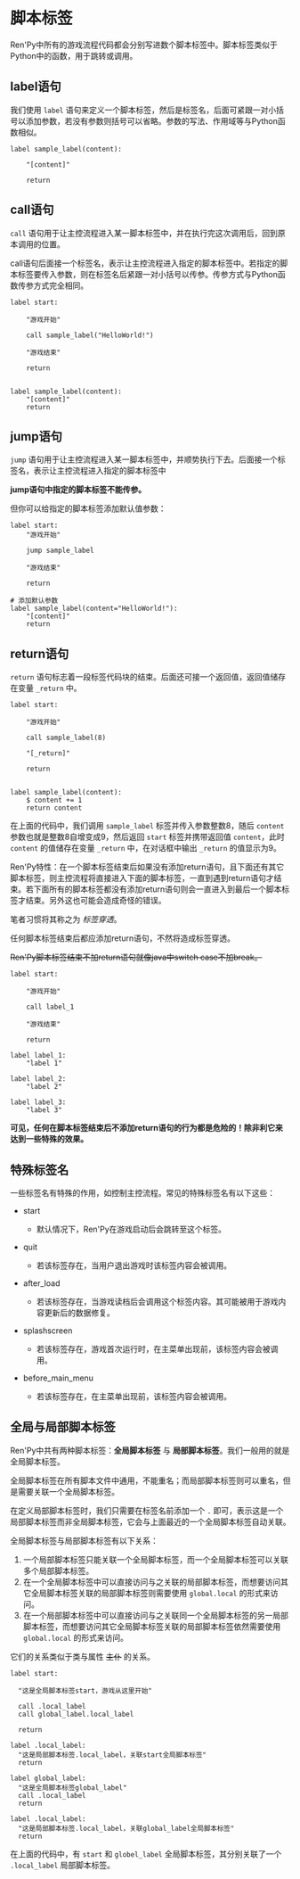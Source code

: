 # 脚本标签

Ren'Py中所有的游戏流程代码都会分别写进数个脚本标签中。脚本标签类似于Python中的函数，用于跳转或调用。

## label语句

我们使用 `label` 语句来定义一个脚本标签，然后是标签名，后面可紧跟一对小括号以添加参数，若没有参数则括号可以省略。参数的写法、作用域等与Python函数相似。

```renpy
label sample_label(content):

    "[content]"

    return
```

## call语句

`call` 语句用于让主控流程进入某一脚本标签中，并在执行完这次调用后，回到原本调用的位置。

 call语句后面接一个标签名，表示让主控流程进入指定的脚本标签中。若指定的脚本标签要传入参数，则在标签名后紧跟一对小括号以传参。传参方式与Python函数传参方式完全相同。

```renpy
label start:

    "游戏开始"

    call sample_label("HelloWorld!")

    "游戏结束"

    return


label sample_label(content):
    "[content]"
    return
```

## jump语句

`jump` 语句用于让主控流程进入某一脚本标签中，并顺势执行下去。后面接一个标签名，表示让主控流程进入指定的脚本标签中

**jump语句中指定的脚本标签不能传参。**

但你可以给指定的脚本标签添加默认值参数：

```renpy
label start:
    "游戏开始"

    jump sample_label

    "游戏结束"

    return

# 添加默认参数
label sample_label(content="HelloWorld!"):
    "[content]"
    return
```

## return语句

`return` 语句标志着一段标签代码块的结束。后面还可接一个返回值，返回值储存在变量 `_return` 中。

```renpy
label start:

    "游戏开始"

    call sample_label(8)

    "[_return]"

    return


label sample_label(content):
    $ content += 1
    return content
```

在上面的代码中，我们调用 `sample_label` 标签并传入参数整数8，随后 `content` 参数也就是整数8自增变成9，然后返回 `start` 标签并携带返回值 `content`，此时 `content` 的值储存在变量 `_return` 中，在对话框中输出 `_return` 的值显示为9。

Ren'Py特性：在一个脚本标签结束后如果没有添加return语句，且下面还有其它脚本标签，则主控流程将直接进入下面的脚本标签，一直到遇到return语句才结束。若下面所有的脚本标签都没有添加return语句则会一直进入到最后一个脚本标签才结束。另外这也可能会造成奇怪的错误。

笔者习惯将其称之为 *标签穿透*。

任何脚本标签结束后都应添加return语句，不然将造成标签穿透。

~~Ren'Py脚本标签结束不加return语句就像java中switch case不加break。~~

```renpy
label start:

    "游戏开始"

    call label_1

    "游戏结束"

    return

label label_1:
    "label 1"

label label_2:
    "label 2"

label label_3:
    "label 3"
```

**可见，任何在脚本标签结束后不添加return语句的行为都是危险的！除非利它来达到一些特殊的效果。**

## 特殊标签名

一些标签名有特殊的作用，如控制主控流程。常见的特殊标签名有以下这些：

- start
  - 默认情况下，Ren'Py在游戏启动后会跳转至这个标签。

- quit
  - 若该标签存在，当用户退出游戏时该标签内容会被调用。

- after_load
  - 若该标签存在，当游戏读档后会调用这个标签内容。其可能被用于游戏内容更新后的数据修复。

- splashscreen
  - 若该标签存在，游戏首次运行时，在主菜单出现前，该标签内容会被调用。

- before_main_menu
  - 若该标签存在，在主菜单出现前，该标签内容会被调用。

## 全局与局部脚本标签

Ren'Py中共有两种脚本标签：**全局脚本标签** 与 **局部脚本标签**。我们一般用的就是全局脚本标签。

全局脚本标签在所有脚本文件中通用，不能重名；而局部脚本标签则可以重名，但是需要关联一个全局脚本标签。

在定义局部脚本标签时，我们只需要在标签名前添加一个 `.` 即可，表示这是一个局部脚本标签而非全局脚本标签，它会与上面最近的一个全局脚本标签自动关联。

全局脚本标签与局部脚本标签有以下关系：

1. 一个局部脚本标签只能关联一个全局脚本标签，而一个全局脚本标签可以关联多个局部脚本标签。
2. 在一个全局脚本标签中可以直接访问与之关联的局部脚本标签，而想要访问其它全局脚本标签关联的局部脚本标签则需要使用 `global.local` 的形式来访问。
3. 在一个局部脚本标签中可以直接访问与之关联同一个全局脚本标签的另一局部脚本标签，而想要访问其它全局脚本标签关联的局部脚本标签依然需要使用 `global.local` 的形式来访问。

它们的关系类似于类与属性 ~~主仆~~ 的关系。


```renpy
label start:

  "这是全局脚本标签start，游戏从这里开始"

  call .local_label
  call global_label.local_label

  return

label .local_label:
  "这是局部脚本标签.local_label，关联start全局脚本标签"
  return
  
label global_label:
  "这是全局脚本标签global_label"
  call .local_label
  return
  
label .local_label:
  "这是局部脚本标签.local_label，关联global_label全局脚本标签"
  return
```

在上面的代码中，有 `start` 和 `globel_label` 全局脚本标签，其分别关联了一个 `.local_label` 局部脚本标签。
